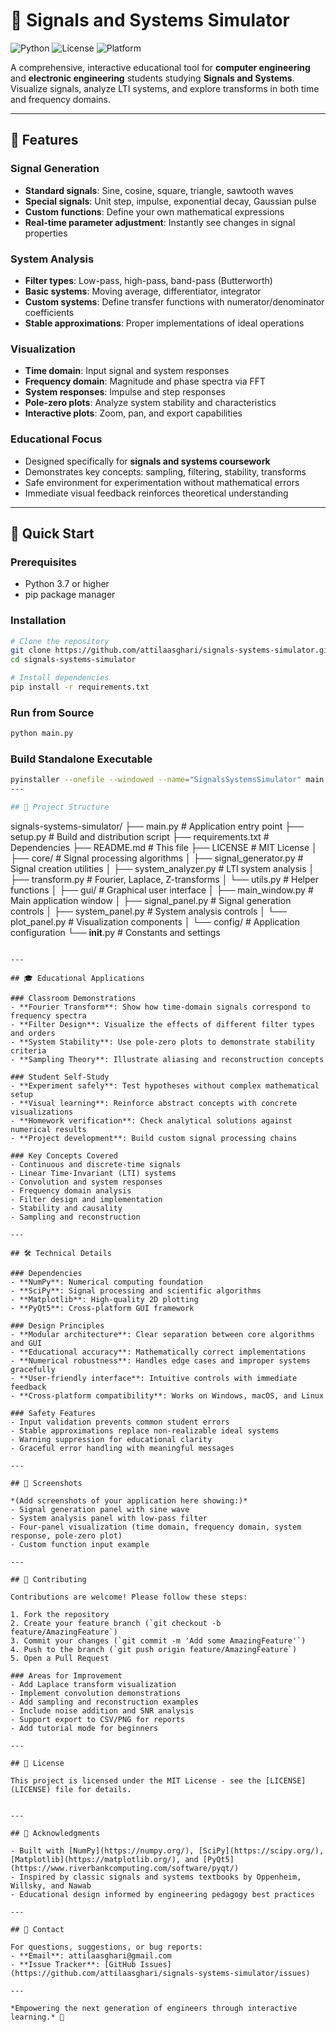 # 📡 Signals and Systems Simulator

![Python](https://img.shields.io/badge/Python-3.7%2B-blue?logo=python)
![License](https://img.shields.io/badge/License-MIT-green)
![Platform](https://img.shields.io/badge/Platform-Windows%20%7C%20macOS%20%7C%20Linux-lightgrey)

A comprehensive, interactive educational tool for **computer engineering** and **electronic engineering** students studying **Signals and Systems**. Visualize signals, analyze LTI systems, and explore transforms in both time and frequency domains.

---

## 🌟 Features

### Signal Generation
- **Standard signals**: Sine, cosine, square, triangle, sawtooth waves
- **Special signals**: Unit step, impulse, exponential decay, Gaussian pulse
- **Custom functions**: Define your own mathematical expressions
- **Real-time parameter adjustment**: Instantly see changes in signal properties

### System Analysis
- **Filter types**: Low-pass, high-pass, band-pass (Butterworth)
- **Basic systems**: Moving average, differentiator, integrator
- **Custom systems**: Define transfer functions with numerator/denominator coefficients
- **Stable approximations**: Proper implementations of ideal operations

### Visualization
- **Time domain**: Input signal and system responses
- **Frequency domain**: Magnitude and phase spectra via FFT
- **System responses**: Impulse and step responses
- **Pole-zero plots**: Analyze system stability and characteristics
- **Interactive plots**: Zoom, pan, and export capabilities

### Educational Focus
- Designed specifically for **signals and systems coursework**
- Demonstrates key concepts: sampling, filtering, stability, transforms
- Safe environment for experimentation without mathematical errors
- Immediate visual feedback reinforces theoretical understanding

---

## 🚀 Quick Start

### Prerequisites
- Python 3.7 or higher
- pip package manager

### Installation
```bash
# Clone the repository
git clone https://github.com/attilaasghari/signals-systems-simulator.git
cd signals-systems-simulator

# Install dependencies
pip install -r requirements.txt
```

### Run from Source
```bash
python main.py
```

### Build Standalone Executable
```bash
pyinstaller --onefile --windowed --name="SignalsSystemsSimulator" main.py
---

## 📂 Project Structure

```
signals-systems-simulator/
├── main.py                 # Application entry point
├── setup.py                # Build and distribution script
├── requirements.txt        # Dependencies
├── README.md               # This file
├── LICENSE                 # MIT License
│
├── core/                   # Signal processing algorithms
│   ├── signal_generator.py # Signal creation utilities
│   ├── system_analyzer.py  # LTI system analysis
│   ├── transform.py        # Fourier, Laplace, Z-transforms
│   └── utils.py            # Helper functions
│
├── gui/                    # Graphical user interface
│   ├── main_window.py      # Main application window
│   ├── signal_panel.py     # Signal generation controls
│   ├── system_panel.py     # System analysis controls
│   └── plot_panel.py       # Visualization components
│
└── config/                 # Application configuration
    └── __init__.py         # Constants and settings
```

---

## 🎓 Educational Applications

### Classroom Demonstrations
- **Fourier Transform**: Show how time-domain signals correspond to frequency spectra
- **Filter Design**: Visualize the effects of different filter types and orders
- **System Stability**: Use pole-zero plots to demonstrate stability criteria
- **Sampling Theory**: Illustrate aliasing and reconstruction concepts

### Student Self-Study
- **Experiment safely**: Test hypotheses without complex mathematical setup
- **Visual learning**: Reinforce abstract concepts with concrete visualizations
- **Homework verification**: Check analytical solutions against numerical results
- **Project development**: Build custom signal processing chains

### Key Concepts Covered
- Continuous and discrete-time signals
- Linear Time-Invariant (LTI) systems
- Convolution and system responses
- Frequency domain analysis
- Filter design and implementation
- Stability and causality
- Sampling and reconstruction

---

## 🛠️ Technical Details

### Dependencies
- **NumPy**: Numerical computing foundation
- **SciPy**: Signal processing and scientific algorithms
- **Matplotlib**: High-quality 2D plotting
- **PyQt5**: Cross-platform GUI framework

### Design Principles
- **Modular architecture**: Clear separation between core algorithms and GUI
- **Educational accuracy**: Mathematically correct implementations
- **Numerical robustness**: Handles edge cases and improper systems gracefully
- **User-friendly interface**: Intuitive controls with immediate feedback
- **Cross-platform compatibility**: Works on Windows, macOS, and Linux

### Safety Features
- Input validation prevents common student errors
- Stable approximations replace non-realizable ideal systems
- Warning suppression for educational clarity
- Graceful error handling with meaningful messages

---

## 📸 Screenshots

*(Add screenshots of your application here showing:)*
- Signal generation panel with sine wave
- System analysis panel with low-pass filter
- Four-panel visualization (time domain, frequency domain, system response, pole-zero plot)
- Custom function input example

---

## 🤝 Contributing

Contributions are welcome! Please follow these steps:

1. Fork the repository
2. Create your feature branch (`git checkout -b feature/AmazingFeature`)
3. Commit your changes (`git commit -m 'Add some AmazingFeature'`)
4. Push to the branch (`git push origin feature/AmazingFeature`)
5. Open a Pull Request

### Areas for Improvement
- Add Laplace transform visualization
- Implement convolution demonstrations
- Add sampling and reconstruction examples
- Include noise addition and SNR analysis
- Support export to CSV/PNG for reports
- Add tutorial mode for beginners

---

## 📜 License

This project is licensed under the MIT License - see the [LICENSE](LICENSE) file for details.


---

## 🙏 Acknowledgments

- Built with [NumPy](https://numpy.org/), [SciPy](https://scipy.org/), [Matplotlib](https://matplotlib.org/), and [PyQt5](https://www.riverbankcomputing.com/software/pyqt/)
- Inspired by classic signals and systems textbooks by Oppenheim, Willsky, and Nawab
- Educational design informed by engineering pedagogy best practices

---

## 📧 Contact

For questions, suggestions, or bug reports:
- **Email**: attilaasghari@gmail.com
- **Issue Tracker**: [GitHub Issues](https://github.com/attilaasghari/signals-systems-simulator/issues)

---

*Empowering the next generation of engineers through interactive learning.* 🚀